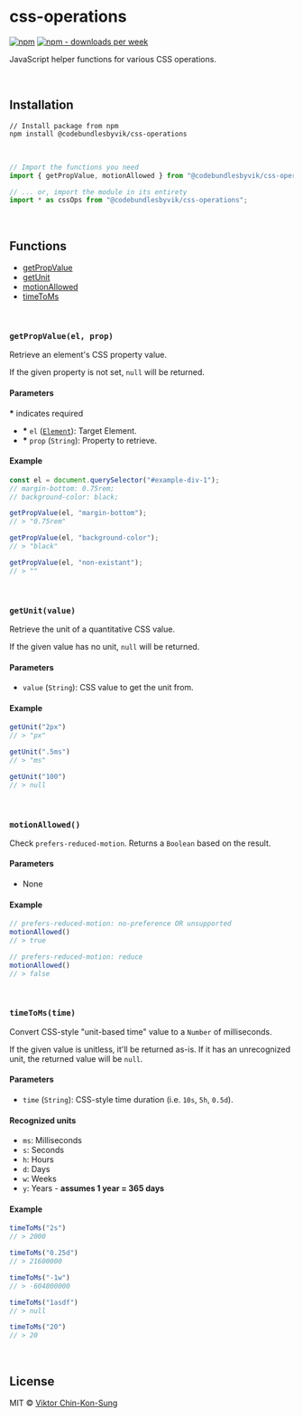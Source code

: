 # css-operations
[![npm](https://img.shields.io/npm/v/@codebundlesbyvik/css-operations)](https://www.npmjs.com/package/@codebundlesbyvik/css-operations)
[![npm - downloads per week](https://img.shields.io/npm/dw/@codebundlesbyvik/css-operations)](https://www.npmjs.com/package/@codebundlesbyvik/css-operations)

JavaScript helper functions for various CSS operations.

<br>

## Installation

``` shell
// Install package from npm
npm install @codebundlesbyvik/css-operations
```

<br>

``` javascript
// Import the functions you need
import { getPropValue, motionAllowed } from "@codebundlesbyvik/css-operations";

// ... or, import the module in its entirety
import * as cssOps from "@codebundlesbyvik/css-operations";
```

<br>

## Functions
- [getPropValue](#getpropvalueel-prop)
- [getUnit](#getunitvalue)
- [motionAllowed](#motionallowed)
- [timeToMs](#timetomstime)

<br>

### `getPropValue(el, prop)`

Retrieve an element's CSS property value.

If the given property is not set, `null` will be returned.

#### Parameters

**\*** indicates required

 - **\*** `el` ([`Element`](https://developer.mozilla.org/en-US/docs/Web/API/Element)): Target Element.
 - **\*** `prop` (`String`): Property to retrieve.

#### Example

``` javascript
const el = document.querySelector("#example-div-1");
// margin-bottom: 0.75rem;
// background-color: black;

getPropValue(el, "margin-bottom");
// > "0.75rem"

getPropValue(el, "background-color");
// > "black"

getPropValue(el, "non-existant");
// > ""
```

<br>

### `getUnit(value)`

Retrieve the unit of a quantitative CSS value.

If the given value has no unit, `null` will be returned.

#### Parameters

 - `value` (`String`): CSS value to get the unit from.

#### Example

``` javascript
getUnit("2px")
// > "px"

getUnit(".5ms")
// > "ms"

getUnit("100")
// > null
```

<br>

### `motionAllowed()`

Check `prefers-reduced-motion`. Returns a `Boolean` based on the result.

#### Parameters

 - None

#### Example

``` javascript
// prefers-reduced-motion: no-preference OR unsupported
motionAllowed()
// > true

// prefers-reduced-motion: reduce
motionAllowed()
// > false
```

<br>

### `timeToMs(time)`

Convert CSS-style "unit-based time" value to a `Number` of milliseconds.

If the given value is unitless, it'll be returned as-is. If it has an unrecognized unit, the returned value will be `null`.

#### Parameters

 - `time` (`String`): CSS-style time duration (i.e. `10s`, `5h`, `0.5d`).

#### Recognized units

 - `ms`: Milliseconds
 - `s`: Seconds
 - `h`: Hours
 - `d`: Days
 - `w`: Weeks
 - `y`: Years - **assumes 1 year = 365 days**

#### Example

``` javascript
timeToMs("2s")
// > 2000

timeToMs("0.25d")
// > 21600000

timeToMs("-1w")
// > -604800000

timeToMs("1asdf")
// > null

timeToMs("20")
// > 20
```

<br>

## License

MIT © [Viktor Chin-Kon-Sung](https://github.com/vikputthiscodeongit)
